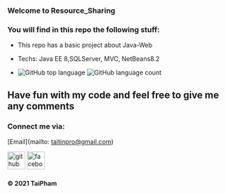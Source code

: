 ### Welcome to Resource_Sharing

### You will find in this repo the following stuff: 

* This repo has a basic project about Java-Web

* Techs: Java EE 8,SQLServer, MVC, NetBeans8.2

* ![GitHub top language](https://img.shields.io/github/languages/top/taipham2000/ResourceSharing?style=plastic) ![GitHub language count](https://img.shields.io/github/languages/count/taipham2000/ResourceSharing?style=plastic)

## Have fun with my code and feel free to give me any comments

### Connect me via:

[Email](mailto: taitinpro@gmail.com)


[<img src='https://cdn.jsdelivr.net/npm/simple-icons@3.0.1/icons/github.svg' alt='github' height='40'>](https://github.com/https://github.com/taipham2000)  [<img src='https://cdn.jsdelivr.net/npm/simple-icons@3.0.1/icons/facebook.svg' alt='facebook' height='40'>](https://www.facebook.com/https://www.facebook.com/79TaiPham79)  



####  © 2021 TaiPham
